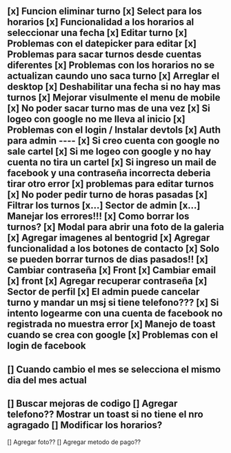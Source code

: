 [x]  Funcion eliminar turno
[x]  Select para los horarios
[x]  Funcionalidad a los horarios al seleccionar una fecha
[x]  Editar turno 
[x]  Problemas con el datepicker para editar
[x]  Problemas para sacar turnos desde cuentas diferentes
[x]  Problemas con los horarios no se actualizan caundo uno saca turno
[x]  Arreglar el desktop
[x]  Deshabilitar una fecha si no hay mas turnos
[x]  Mejorar visulmente el menu de mobile
[x]  No poder sacar turno mas de una vez
[x]  Si logeo con google no me lleva al inicio
[x]  Problemas con el login / Instalar devtols
[x]  Auth para admin ----
[x]  Si creo cuenta con google no sale cartel
[x]  Si me logeo con google y no hay cuenta no tira un cartel
[x]  Si ingreso un mail de facebook y una contraseña incorrecta deberia tirar otro error
[x]  problemas para editar turnos
[x]  No poder pedir turno de horas pasadas
[x]  Filtrar los turnos
[x...]  Sector de admin
[x...]  Manejar los errores!!!
[x]  Como borrar los turnos? 
[x]  Modal para abrir una foto de la galeria
[x]  Agregar imagenes al bentogrid
[x]  Agregar funcionalidad a los botones de contacto
[x] Solo se pueden borrar turnos de dias pasados!!
[x]      Cambiar contraseña 
[x]  Front
[x]      Cambiar email
[x] front
[x]  Agregar recuperar contraseña
[x]  Sector de perfil
[x]  El admin puede cancelar turno y mandar un msj si tiene telefono???
[x] Si intento logearme con una cuenta de facebook no registrada no muestra error
[x] Manejo de toast cuando se crea con google
[x] Problemas con el login de facebook
-------------------------------------------------
[]  Cuando cambio el mes se selecciona el mismo dia del mes actual
-------------------------------------------------
[]  Buscar mejoras de codigo
[]  Agregar telefono?? Mostrar un toast si no tiene el nro agragado
[]  Modificar los horarios?
--------------------------------------------------
[]      Agregar foto??
[]      Agregar metodo de pago??

